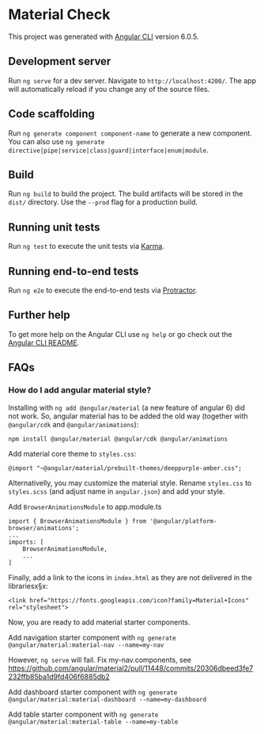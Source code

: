 # Material Check

This project was generated with [Angular CLI](https://github.com/angular/angular-cli) version 6.0.5.

## Development server

Run `ng serve` for a dev server. Navigate to `http://localhost:4200/`. The app will automatically reload if you change any of the source files.

## Code scaffolding

Run `ng generate component component-name` to generate a new component. You can also use `ng generate directive|pipe|service|class|guard|interface|enum|module`.

## Build

Run `ng build` to build the project. The build artifacts will be stored in the `dist/` directory. Use the `--prod` flag for a production build.

## Running unit tests

Run `ng test` to execute the unit tests via [Karma](https://karma-runner.github.io).

## Running end-to-end tests

Run `ng e2e` to execute the end-to-end tests via [Protractor](http://www.protractortest.org/).

## Further help

To get more help on the Angular CLI use `ng help` or go check out the [Angular CLI README](https://github.com/angular/angular-cli/blob/master/README.md).

## FAQs

### How do I add angular material style?

Installing with `ng add @angular/material` (a new feature of angular 6) did not work. So, angular material has to be added the old way (together with `@angular/cdk` and `@angular/animations`):

```
npm install @angular/material @angular/cdk @angular/animations
```

Add material core theme to `styles.css`:

```
@import "~@angular/material/prebuilt-themes/deeppurple-amber.css";
```

Alternativelly, you may customize the material style. Rename `styles.css` to `styles.scss` (and adjust name in `angular.json`) and add your style.

Add `BrowserAnimationsModule` to app.module.ts

```
import { BrowserAnimationsModule } from '@angular/platform-browser/animations';
...
imports: [
    BrowserAnimationsModule,
    ...
]
```

Finally, add a link to the icons in `index.html` as they are not delivered in the librariesx§x:

```
<link href="https://fonts.googleapis.com/icon?family=Material+Icons" rel="stylesheet">
```

Now, you are ready to add material starter components.

Add navigation starter component with `ng generate @angular/material:material-nav --name=my-nav`

However, `ng serve` will fail. Fix my-nav.components, see https://github.com/angular/material2/pull/11448/commits/20306dbeed3fe7232ffb85ba1d9fd406f6885db2

Add dashboard starter component with `ng generate @angular/material:material-dashboard --name=my-dashboard`

Add table starter component with `ng generate @angular/material:material-table --name=my-table`

